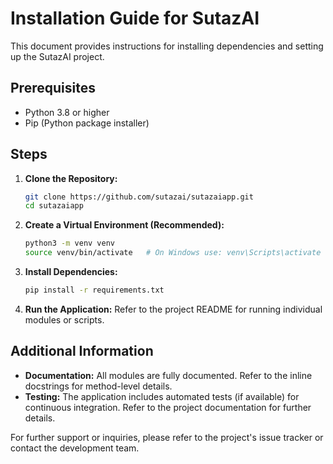 # Installation Guide for SutazAI

This document provides instructions for installing dependencies and setting up the SutazAI project.

## Prerequisites

- Python 3.8 or higher
- Pip (Python package installer)

## Steps

1. **Clone the Repository:**

   ```bash
   git clone https://github.com/sutazai/sutazaiapp.git
   cd sutazaiapp
   ```

2. **Create a Virtual Environment (Recommended):**

   ```bash
   python3 -m venv venv
   source venv/bin/activate   # On Windows use: venv\Scripts\activate
   ```

3. **Install Dependencies:**

   ```bash
   pip install -r requirements.txt
   ```

4. **Run the Application:**
   Refer to the project README for running individual modules or scripts.

## Additional Information

- **Documentation:** All modules are fully documented. Refer to the inline docstrings for method-level details.
- **Testing:** The application includes automated tests (if available) for continuous integration. Refer to the project documentation for further details.

For further support or inquiries, please refer to the project's issue tracker or contact the development team.
